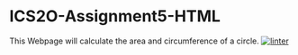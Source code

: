 # ICS2O-Assignment5-HTML
This Webpage will calculate the area and circumference of a circle.
[![linter](https://github.com/JadonXia/ICS2O-Assignment5-HTML/workflows/linter/badge.svg)](https://github.com/marketplace/actions/super-linter)

